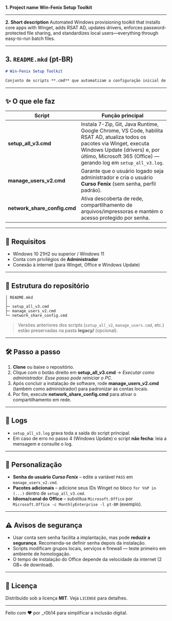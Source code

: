 
**1. Project name**
    **Win-Fenix Setup Toolkit**

---


**2. Short description**
    Automated Windows provisioning toolkit that installs core apps with Winget, adds RSAT AD, updates drivers, enforces password-protected file sharing, and standardizes local users—everything through easy-to-run batch files.

---

## 3. `README.mkd` (pt-BR)

```markdown
# Win-Fenix Setup Toolkit

Conjunto de scripts **.cmd** que automatizam a configuração inicial de notebooks/PCs Windows. Ideal para lotes de máquinas em laboratórios, ONGs ou pequenas empresas que precisam de um ambiente padronizado sem ferramentas complexas de gerenciamento.
```

---

## ✨ O que ele faz

| Script                  | Função principal                                                                                                                                                                                                 |
|-------------------------|-----------------------------------------------------------------------------------------------------------------------------------------------------------------------------------------------------------------|
| **setup_all_v3.cmd**    | Instala 7-Zip, Git, Java Runtime, Google Chrome, VS Code, habilita RSAT AD, atualiza todos os pacotes via Winget, executa Windows Update (drivers) e, por último, Microsoft 365 (Office) — gerando log em `setup_all_v3.log`. |
| **manage_users_v2.cmd** | Garante que o usuário logado seja administrador e cria o usuário **Curso Fenix** (sem senha, perfil padrão).                                                                                                      |
| **network_share_config.cmd** | Ativa descoberta de rede, compartilhamento de arquivos/impressoras e mantém o acesso protegido por senha.                                                                                                 |

---

## 🚀 Requisitos

* Windows 10 21H2 ou superior / Windows 11
* Conta com privilégios de **Administrador**
* Conexão à internet (para Winget, Office e Windows Update)

---

## 📂 Estrutura do repositório

```
│ README.mkd
│
├─ setup_all_v3.cmd
├─ manage_users_v2.cmd
└─ network_share_config.cmd
```

> Versões anteriores dos scripts (`setup_all_v2`, `manage_users.cmd`, etc.) estão preservadas na pasta **legacy/** (opcional).

---


## 🛠️ Passo a passo

1. **Clone** ou baixe o repositório.
2. Clique com o botão direito em **setup_all_v3.cmd** → _Executar como administrador_.
   *Esse passo pode reiniciar o PC.*
3. Após concluir a instalação de software, rode **manage_users_v2.cmd** (também como administrador) para padronizar as contas locais.
4. Por fim, execute **network_share_config.cmd** para ativar o compartilhamento em rede.

---

## 📝 Logs

* `setup_all_v3.log` grava toda a saída do script principal.
* Em caso de erro no passo 4 (Windows Update) o script **não fecha**: leia a mensagem e consulte o log.

---

## 🔧 Personalização

* **Senha do usuário _Curso Fenix_** – edite a variável `PASS` em `manage_users_v2.cmd`.
* **Pacotes adicionais** – adicione seus IDs Winget no bloco `for %%P in (...)` dentro de `setup_all_v3.cmd`.
* **Idioma/canal do Office** – substitua `Microsoft.Office` por `Microsoft.Office -c MonthlyEnterprise -l pt-BR` (exemplo).

---

## ⚠️ Avisos de segurança

* Usar conta sem senha facilita a implantação, mas pode **reduzir a segurança**. Recomenda-se definir senha depois da instalação.
* Scripts modificam grupos locais, serviços e firewall — teste primeiro em ambiente de homologação.
* O tempo de instalação do Office depende da velocidade da internet (2 GB+ de download).

---

## 📄 Licença

Distribuído sob a licença **MIT**. Veja `LICENSE` para detalhes.

---

Feito com ❤️ por _r0b14 para simplificar a inclusão digital.
```
